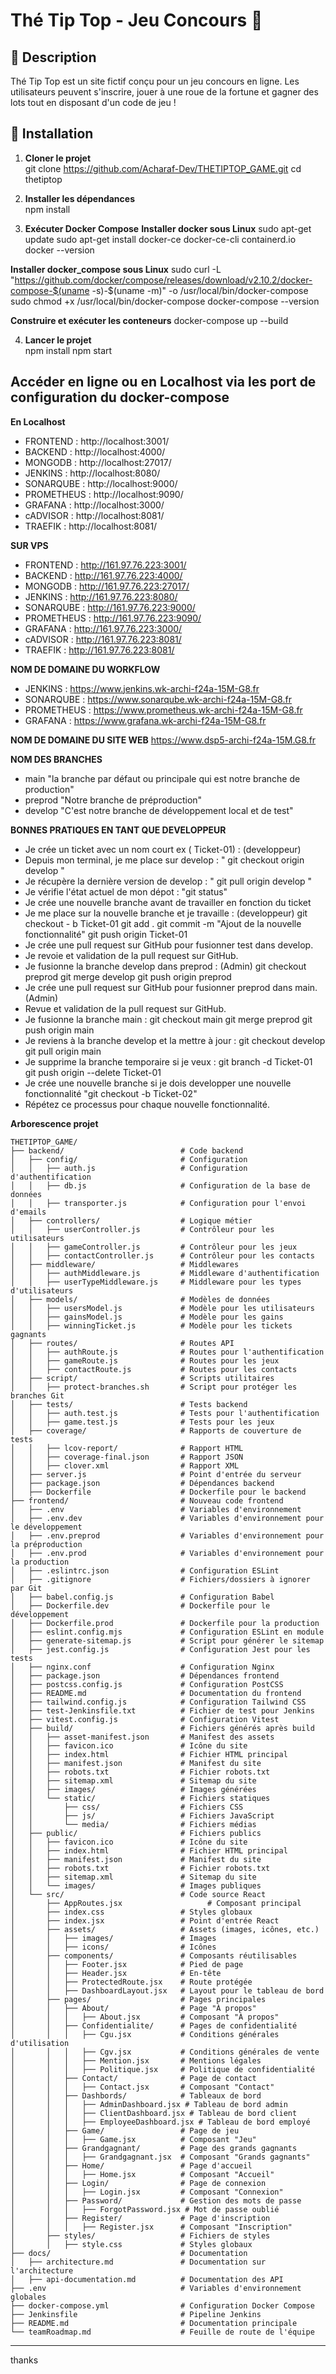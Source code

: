 # Thé Tip Top - Jeu Concours 🎡

## 📌 Description
Thé Tip Top est un site fictif conçu pour un jeu concours en ligne. 
Les utilisateurs peuvent s'inscrire, jouer à une roue de la fortune et gagner des lots tout en disposant d'un code de jeu !

## 🚀 Installation
1. **Cloner le projet**  
git clone https://github.com/Acharaf-Dev/THETIPTOP_GAME.git
cd thetiptop

2. **Installer les dépendances**  
npm install

3. **Exécuter Docker Compose**
**Installer docker sous Linux** 
sudo apt-get update
sudo apt-get install docker-ce docker-ce-cli containerd.io
docker --version

**Installer docker_compose sous Linux**
sudo curl -L "https://github.com/docker/compose/releases/download/v2.10.2/docker-compose-$(uname -s)-$(uname -m)" -o /usr/local/bin/docker-compose
sudo chmod +x /usr/local/bin/docker-compose
docker-compose --version

**Construire et exécuter les conteneurs**
docker-compose up --build

4. **Lancer le projet**  
npm install
npm start

## Accéder en ligne ou en Localhost via les port de configuration du docker-compose

**En Localhost**
- FRONTEND : http://localhost:3001/
- BACKEND : http://localhost:4000/
- MONGODB : http://localhost:27017/
- JENKINS : http://localhost:8080/
- SONARQUBE : http://localhost:9000/
- PROMETHEUS : http://localhost:9090/
- GRAFANA : http://localhost:3000/
- cADVISOR : http://localhost:8081/
- TRAEFIK : http://localhost:8081/

**SUR VPS**
- FRONTEND : http://161.97.76.223:3001/
- BACKEND : http://161.97.76.223:4000/
- MONGODB : http://161.97.76.223:27017/
- JENKINS : http://161.97.76.223:8080/
- SONARQUBE : http://161.97.76.223:9000/
- PROMETHEUS : http://161.97.76.223:9090/
- GRAFANA : http://161.97.76.223:3000/
- cADVISOR : http://161.97.76.223:8081/
- TRAEFIK : http://161.97.76.223:8081/

**NOM DE DOMAINE DU WORKFLOW**
- JENKINS : https://www.jenkins.wk-archi-f24a-15M-G8.fr 
- SONARQUBE : https://www.sonarqube.wk-archi-f24a-15M-G8.fr
- PROMETHEUS : https://www.prometheus.wk-archi-f24a-15M-G8.fr
- GRAFANA : https://www.grafana.wk-archi-f24a-15M-G8.fr

**NOM DE DOMAINE DU SITE WEB**
 https://www.dsp5-archi-f24a-15M.G8.fr

**NOM DES BRANCHES**
- main "la branche par défaut ou principale qui est notre branche de production"
- preprod "Notre branche de préproduction"
- develop "C'est notre branche de développement local et de test"

**BONNES PRATIQUES EN TANT QUE DEVELOPPEUR**
- Je crée un ticket avec un nom court ex ( Ticket-01) : (developpeur)
- Depuis mon terminal, je me place sur develop : " git checkout origin develop "
- Je récupère la dernière version de develop : " git pull origin  develop "
- Je vérifie l'état actuel de mon dépot : "git status"
- Je crée une nouvelle branche avant de travailler en fonction du ticket
- Je me place sur la nouvelle branche et je travaille : (developpeur)
        git checkout - b Ticket-01
        git add .
        git commit -m "Ajout de la nouvelle fonctionnalité"
        git push origin Ticket-01
- Je crée une pull request sur GitHub pour fusionner test dans develop.
- Je revoie et validation de la pull request sur GitHub.
- Je fusionne la branche develop dans preprod : (Admin)
        git checkout preprod
        git merge develop
        git push origin preprod
- Je crée une pull request sur GitHub pour fusionner preprod dans main. (Admin)
- Revue et validation de la pull request sur GitHub.
- Je fusionne la branche main :
        git checkout main
        git merge preprod
        git push origin main
- Je reviens à la branche develop et la mettre à jour :
        git checkout develop
        git pull origin main
- Je supprime la branche temporaire si je veux :
git branch -d Ticket-01
git push origin --delete Ticket-01
- Je crée une nouvelle branche si je dois developper une nouvelle fonctionnalité "git checkout -b Ticket-02"
- Répétez ce processus pour chaque nouvelle fonctionnalité. 

**Arborescence projet**

```
THETIPTOP_GAME/
├── backend/                          # Code backend
│   ├── config/                       # Configuration
│   │   ├── auth.js                   # Configuration d'authentification
│   │   ├── db.js                     # Configuration de la base de données
│   │   ├── transporter.js            # Configuration pour l'envoi d'emails
│   ├── controllers/                  # Logique métier
│   │   ├── userController.js         # Contrôleur pour les utilisateurs
│   │   ├── gameController.js         # Contrôleur pour les jeux
│   │   ├── contactController.js      # Contrôleur pour les contacts
│   ├── middleware/                   # Middlewares
│   │   ├── authMiddleware.js         # Middleware d'authentification
│   │   ├── userTypeMiddleware.js     # Middleware pour les types d'utilisateurs
│   ├── models/                       # Modèles de données
│   │   ├── usersModel.js             # Modèle pour les utilisateurs
│   │   ├── gainsModel.js             # Modèle pour les gains
│   │   ├── winningTicket.js          # Modèle pour les tickets gagnants
│   ├── routes/                       # Routes API
│   │   ├── authRoute.js              # Routes pour l'authentification
│   │   ├── gameRoute.js              # Routes pour les jeux
│   │   ├── contactRoute.js           # Routes pour les contacts
│   ├── script/                       # Scripts utilitaires
│   │   ├── protect-branches.sh       # Script pour protéger les branches Git
│   ├── tests/                        # Tests backend
│   │   ├── auth.test.js              # Tests pour l'authentification
│   │   ├── game.test.js              # Tests pour les jeux
│   ├── coverage/                     # Rapports de couverture de tests
│   │   ├── lcov-report/              # Rapport HTML
│   │   ├── coverage-final.json       # Rapport JSON
│   │   ├── clover.xml                # Rapport XML
│   ├── server.js                     # Point d'entrée du serveur
│   ├── package.json                  # Dépendances backend
│   ├── Dockerfile                    # Dockerfile pour le backend
├── frontend/                         # Nouveau code frontend
│   ├── .env                          # Variables d'environnement
│   ├── .env.dev                      # Variables d'environnement pour le développement
│   ├── .env.preprod                  # Variables d'environnement pour la préproduction
│   ├── .env.prod                     # Variables d'environnement pour la production
│   ├── .eslintrc.json                # Configuration ESLint
│   ├── .gitignore                    # Fichiers/dossiers à ignorer par Git
│   ├── babel.config.js               # Configuration Babel
│   ├── Dockerfile.dev                # Dockerfile pour le développement
│   ├── Dockerfile.prod               # Dockerfile pour la production
│   ├── eslint.config.mjs             # Configuration ESLint en module
│   ├── generate-sitemap.js           # Script pour générer le sitemap
│   ├── jest.config.js                # Configuration Jest pour les tests
│   ├── nginx.conf                    # Configuration Nginx
│   ├── package.json                  # Dépendances frontend
│   ├── postcss.config.js             # Configuration PostCSS
│   ├── README.md                     # Documentation du frontend
│   ├── tailwind.config.js            # Configuration Tailwind CSS
│   ├── test-Jenkinsfile.txt          # Fichier de test pour Jenkins
│   ├── vitest.config.js              # Configuration Vitest
│   ├── build/                        # Fichiers générés après build
│   │   ├── asset-manifest.json       # Manifest des assets
│   │   ├── favicon.ico               # Icône du site
│   │   ├── index.html                # Fichier HTML principal
│   │   ├── manifest.json             # Manifest du site
│   │   ├── robots.txt                # Fichier robots.txt
│   │   ├── sitemap.xml               # Sitemap du site
│   │   ├── images/                   # Images générées
│   │   └── static/                   # Fichiers statiques
│   │       ├── css/                  # Fichiers CSS
│   │       ├── js/                   # Fichiers JavaScript
│   │       └── media/                # Fichiers médias
│   ├── public/                       # Fichiers publics
│   │   ├── favicon.ico               # Icône du site
│   │   ├── index.html                # Fichier HTML principal
│   │   ├── manifest.json             # Manifest du site
│   │   ├── robots.txt                # Fichier robots.txt
│   │   ├── sitemap.xml               # Sitemap du site
│   │   └── images/                   # Images publiques
│   └── src/                          # Code source React
│       ├── AppRoutes.jsx                   # Composant principal
│       ├── index.css                 # Styles globaux
│       ├── index.jsx                 # Point d'entrée React
│       ├── assets/                   # Assets (images, icônes, etc.)
│       │   ├── images/               # Images
│       │   ├── icons/                # Icônes
│       ├── components/               # Composants réutilisables
│       │   ├── Footer.jsx            # Pied de page
│       │   ├── Header.jsx            # En-tête
│       │   ├── ProtectedRoute.jsx    # Route protégée
│       │   ├── DashboardLayout.jsx   # Layout pour le tableau de bord
│       ├── pages/                    # Pages principales
│       │   ├── About/                # Page "À propos"
│       │   │   ├── About.jsx         # Composant "À propos"
│       │   ├── Confidentialite/      # Pages de confidentialité
│       │   │   ├── Cgu.jsx           # Conditions générales d'utilisation
│       │   │   ├── Cgv.jsx           # Conditions générales de vente
│       │   │   ├── Mention.jsx       # Mentions légales
│       │   │   ├── Politique.jsx     # Politique de confidentialité
│       │   ├── Contact/              # Page de contact
│       │   │   ├── Contact.jsx       # Composant "Contact"
│       │   ├── Dashbords/            # Tableaux de bord
│       │   │   ├── AdminDashboard.jsx # Tableau de bord admin
│       │   │   ├── ClientDashboard.jsx # Tableau de bord client
│       │   │   ├── EmployeeDashboard.jsx # Tableau de bord employé
│       │   ├── Game/                 # Page de jeu
│       │   │   ├── Game.jsx          # Composant "Jeu"
│       │   ├── Grandgagnant/         # Page des grands gagnants
│       │   │   ├── Grandgagnant.jsx  # Composant "Grands gagnants"
│       │   ├── Home/                 # Page d'accueil
│       │   │   ├── Home.jsx          # Composant "Accueil"
│       │   ├── Login/                # Page de connexion
│       │   │   ├── Login.jsx         # Composant "Connexion"
│       │   ├── Password/             # Gestion des mots de passe
│       │   │   ├── ForgotPassword.jsx # Mot de passe oublié
│       │   ├── Register/             # Page d'inscription
│       │   │   ├── Register.jsx      # Composant "Inscription"
│       ├── styles/                   # Fichiers de styles
│       │   ├── style.css             # Styles globaux
├── docs/                             # Documentation
│   ├── architecture.md               # Documentation sur l'architecture
│   ├── api-documentation.md          # Documentation des API
├── .env                              # Variables d'environnement globales
├── docker-compose.yml                # Configuration Docker Compose
├── Jenkinsfile                       # Pipeline Jenkins
├── README.md                         # Documentation principale
└── teamRoadmap.md                    # Feuille de route de l'équipe
```
---

thanks 